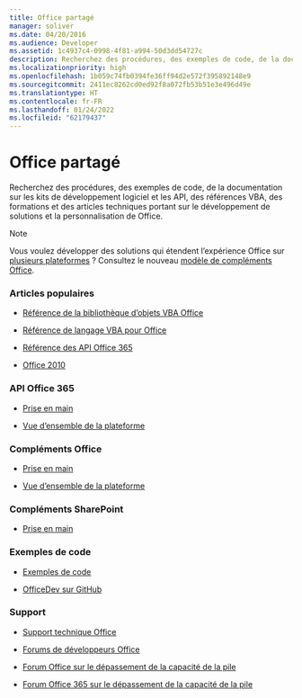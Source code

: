 ```yaml
---
title: Office partagé
manager: soliver
ms.date: 04/20/2016
ms.audience: Developer
ms.assetid: 1c4937c4-0998-4f81-a994-50d3dd54727c
description: Recherchez des procédures, des exemples de code, de la documentation sur les kits de développement logiciel et les API, des références VBA, des formations et des articles techniques portant sur le développement de solutions et la personnalisation de Office.
ms.localizationpriority: high
ms.openlocfilehash: 1b059c74fb0394fe36ff94d2e572f395892148e9
ms.sourcegitcommit: 2411ec8262cd0ed92f8a072fb53b51e3e496d49e
ms.translationtype: HT
ms.contentlocale: fr-FR
ms.lasthandoff: 01/24/2022
ms.locfileid: "62179437"
---
```

# <a name="office-shared"></a>Office partagé

Recherchez des procédures, des exemples de code, de la documentation sur les kits de développement logiciel et les API, des références VBA, des formations et des articles techniques portant sur le développement de solutions et la personnalisation de Office.
  
> [!NOTE]
> Vous voulez développer des solutions qui étendent l’expérience Office sur [plusieurs plateformes](https://docs.microsoft.com/office/dev/add-ins/overview/office-add-in-availability) ? Consultez le nouveau [modèle de compléments Office](https://docs.microsoft.com/office/dev/add-ins/overview/office-add-ins). 
  
### <a name="viewed-most"></a>Articles populaires
  
- [Référence de la bibliothèque d’objets VBA Office](https://docs.microsoft.com/office/vba/api/overview/library-reference)
  
- [Référence de langage VBA pour Office](https://docs.microsoft.com/office/vba/api/overview/language-reference)
  
- [Référence des API Office 365](https://docs.microsoft.com/previous-versions/office/office-365-api/)
  
- [Office 2010](https://docs.microsoft.com/previous-versions/office/developer/office-2010/cc313152(v=office.12))
  
### <a name="office-365-apis"></a>API Office 365
  
- [Prise en main](https://developer.microsoft.com/office/docs)
  
- [Vue d’ensemble de la plateforme](https://docs.microsoft.com/previous-versions/office/office-365-api/)
  
### <a name="office-add-ins"></a>Compléments Office
  
- [Prise en main](https://docs.microsoft.com/office/dev/add-ins/)

- [Vue d’ensemble de la plateforme](https://docs.microsoft.com/office/dev/add-ins/overview/office-add-ins)
  
### <a name="sharepoint-add-ins"></a>Compléments SharePoint
  
- [Prise en main](https://docs.microsoft.com/sharepoint/dev/sp-add-ins/sharepoint-add-ins)
  
### <a name="code-samples"></a>Exemples de code
  
- [Exemples de code](https://developer.microsoft.com/office/gallery/?filterBy=Samples)
  
- [OfficeDev sur GitHub](https://github.com/OfficeDev)
  
### <a name="support"></a>Support
  
- [Support technique Office](https://support.office.com/)
  
- [Forums de développeurs Office](https://social.msdn.microsoft.com/Forums/office/home?category=officedev)
  
- [Forum Office sur le dépassement de la capacité de la pile](https://stackoverflow.com/questions/tagged/ms-office)
  
- [Forum Office 365 sur le dépassement de la capacité de la pile](https://stackoverflow.com/questions/tagged/office365)
  


